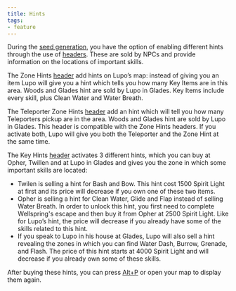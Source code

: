 ```yaml
---
title: Hints
tags:
- feature
---
```


During the [seed generation](/seedgen), you have the option of enabling different hints through the use of [headers](/seedgen/headers). These are sold by NPCs and provide information on the locations of important skills.

The Zone Hints [header](/seedgen/headers) add hints on Lupo’s map: instead of giving you an item Lupo will give you a hint which tells you how many Key Items are in this area. Woods and Glades hint are sold by Lupo in Glades. Key Items include every skill, plus Clean Water and Water Breath.

The Teleporter Zone Hints [header](/seedgen/headers) add an hint which will tell you how many Teleporters pickup are in the area. Woods and Glades hint are sold by Lupo in Glades. This header is compatible with the Zone Hints headers. If you activate both, Lupo will give you both the Teleporter and the Zone Hint at the same time.

The Key Hints [header](/seedgen/headers) activates 3 different hints, which you can buy at Opher, Twillen and at Lupo in Glades and gives you the zone in which some important skills are located:
* Twilen is selling a hint for Bash and Bow. This hint cost 1500 Spirit Light at first and its price will decrease if you own one of these two items.
* Opher is selling a hint for Clean Water, Glide and Flap instead of selling Water Breath. In order to unlock this hint, you first need to complete Wellspring's escape and then buy it from Opher at 2500 Spirit Light. Like for Lupo’s hint, the price will decrease if you already have some of the skills related to this hint.
* If you speak to Lupo in his house at Glades, Lupo will also sell a hint revealing the zones in which you can find Water Dash, Burrow, Grenade, and Flash. The price of this hint starts at 4000 Spirit Light and will decrease if you already own some of these skills.

After buying these hints, you can press [Alt+P](/features/special-commands) or open your map to display them again.
